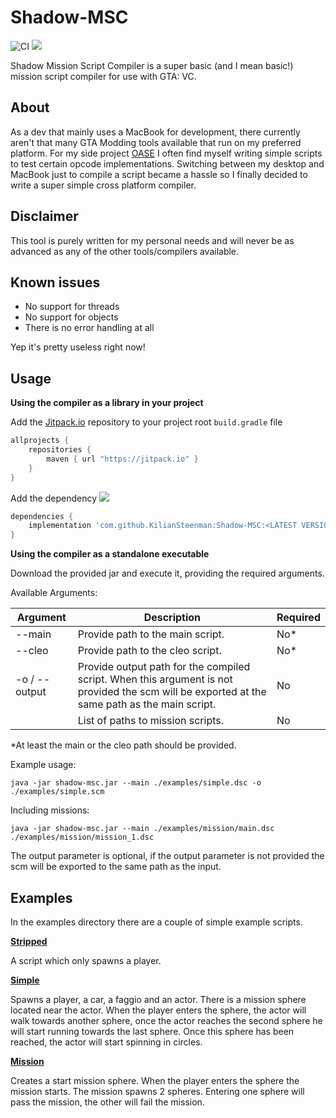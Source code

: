 # Shadow-MSC
![CI](https://github.com/KilianSteenman/Shadow-MSC/workflows/CI/badge.svg?branch=master)
[![](https://jitpack.io/v/KilianSteenman/Shadow-MSC.svg)](https://jitpack.io/#KilianSteenman/Shadow-MSC)

Shadow Mission Script Compiler is a super basic (and I mean basic!) mission script compiler for use with GTA: VC.

## About
As a dev that mainly uses a MacBook for development, there currently aren't that many GTA Modding tools available that run on my preferred platform.
For my side project [OASE](https://www.youtube.com/playlist?list=PLOxyV5A-M9P38WibzT8wnz0Teq9oMzqbU) I often find myself writing simple scripts to test certain opcode implementations. Switching between my desktop and MacBook just to compile a script became a hassle so I finally decided to write a super simple cross platform compiler.

## Disclaimer
This tool is purely written for my personal needs and will never be as advanced as any of the other tools/compilers available.

## Known issues
- No support for threads
- No support for objects
- There is no error handling at all

Yep it's pretty useless right now!

## Usage
**Using the compiler as a library in your project**

Add the [Jitpack.io](www.jitpack.io) repository to your project root `build.gradle` file

```groovy
allprojects {
    repositories {
        maven { url "https://jitpack.io" }
    }
}
```

Add the dependency [![](https://jitpack.io/v/KilianSteenman/Shadow-MSC.svg)](https://jitpack.io/#KilianSteenman/Shadow-MSC)
```groovy
dependencies {
    implementation 'com.github.KilianSteenman:Shadow-MSC:<LATEST VERSION>'
}
```

**Using the compiler as a standalone executable**

Download the provided jar and execute it, providing the required arguments.

Available Arguments:

| Argument    | Description                               | Required |
|-------------|-------------------------------------------|----------|
| --main      | Provide path to the main script.           | No*      |
| --cleo      | Provide path to the cleo script.           | No*      |
| -o / --output | Provide output path for the compiled script. When this argument is not provided the scm will be exported at the same path as the main script. | No       |
|             | List of paths to mission scripts.          | No       |
*At least the main or the cleo path should be provided.

Example usage:
```
java -jar shadow-msc.jar --main ./examples/simple.dsc -o ./examples/simple.scm
```
Including missions:
```
java -jar shadow-msc.jar --main ./examples/mission/main.dsc ./examples/mission/mission_1.dsc
```

The output parameter is optional, if the output parameter is not provided the scm will be exported to the same path as the input.


## Examples
In the examples directory there are a couple of simple example scripts.

**[Stripped](./examples/stripped.dsc)**

A script which only spawns a player.

**[Simple](./examples/simple.dsc)**

Spawns a player, a car, a faggio and an actor. There is a mission sphere located near the actor. When the player enters the sphere, the actor will walk towards another sphere, once the actor reaches the second sphere he will start running towards the last sphere. Once this sphere has been reached, the actor will start spinning in circles.

**[Mission](./examples/mission/)**

Creates a start mission sphere. When the player enters the sphere the mission starts. The mission spawns 2 spheres. Entering one sphere will pass the mission, the other will fail the mission.
